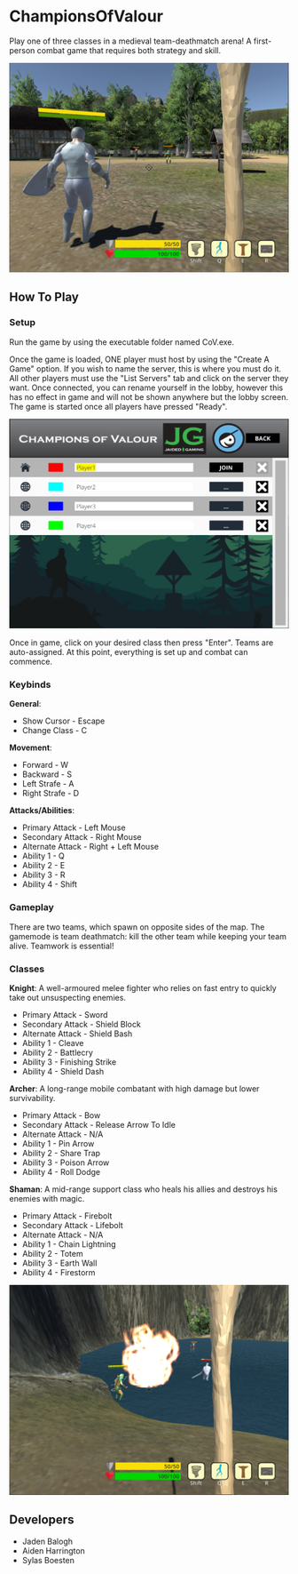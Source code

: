 # ChampionsOfValour
Play one of three classes in a medieval team-deathmatch arena! A first-person combat game that requires both strategy and skill.

![Screenshot 1](/Screenshots/Combat1.png?raw=true "Game Combat")

## How To Play

### Setup
Run the game by using the executable folder named CoV.exe. 

Once the game is loaded, ONE player must host by using the "Create A Game" option. If you wish to name the server, this is where you must do it. All other players must use the "List Servers" tab and click on the server they want. Once connected, you can rename yourself in the lobby, however this has no effect in game and will not be shown anywhere but the lobby screen. The game is started once all players have pressed "Ready".

![Screenshot 2](/Screenshots/GameLobby.png?raw=true "Game Lobby")

Once in game, click on your desired class then press "Enter". Teams are auto-assigned. At this point, everything is set up and combat can commence.

### Keybinds
  **General**:
-  Show Cursor - Escape
-  Change Class - C

  **Movement**:
-  Forward - W
-  Backward - S
-  Left Strafe - A
-  Right Strafe - D

  **Attacks/Abilities**:
-  Primary Attack - Left Mouse
-  Secondary Attack - Right Mouse
-  Alternate Attack - Right + Left Mouse
-  Ability 1 - Q
-  Ability 2 - E
-  Ability 3 - R
-  Ability 4 - Shift

### Gameplay
There are two teams, which spawn on opposite sides of the map. The gamemode is team deathmatch: kill the other team while keeping your team alive. Teamwork is essential!

### Classes
 **Knight**: A well-armoured melee fighter who relies on fast entry to quickly take out unsuspecting enemies.
-  Primary Attack - Sword
-  Secondary Attack - Shield Block
-  Alternate Attack - Shield Bash
-  Ability 1 - Cleave
-  Ability 2 - Battlecry
-  Ability 3 - Finishing Strike
-  Ability 4 - Shield Dash

 **Archer**: A long-range mobile combatant with high damage but lower survivability.
-  Primary Attack - Bow
-  Secondary Attack - Release Arrow To Idle
-  Alternate Attack - N/A
-  Ability 1 - Pin Arrow
-  Ability 2 - Share Trap
-  Ability 3 - Poison Arrow
-  Ability 4 - Roll Dodge

 **Shaman**: A mid-range support class who heals his allies and destroys his enemies with magic.
-  Primary Attack - Firebolt
-  Secondary Attack - Lifebolt
-  Alternate Attack - N/A
-  Ability 1 - Chain Lightning
-  Ability 2 - Totem
-  Ability 3 - Earth Wall
-  Ability 4 - Firestorm

![Screenshot 3](/Screenshots/Combat2.png?raw=true "Optional Title")

## Developers
- Jaden Balogh
- Aiden Harrington
- Sylas Boesten
